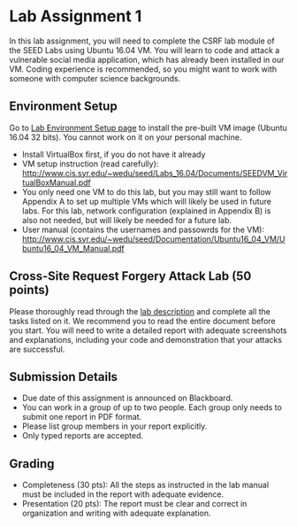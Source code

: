 # Lab Assignment 1

In this lab assignment, you will need to complete the CSRF lab module of the SEED Labs using Ubuntu 16.04 VM. You will learn to code and attack a vulnerable social media application, which has already been installed in our VM. Coding experience is recommended, so you might want to work with someone with computer science backgrounds. 


## Environment Setup

Go to [Lab Environment Setup page](https://seedsecuritylabs.org/lab_env.html) to install the pre-built VM image (Ubuntu 16.04 32 bits). You cannot work on it on your personal machine.  
- Install VirtualBox first, if you do not have it already
- VM setup instruction (read carefully): http://www.cis.syr.edu/~wedu/seed/Labs_16.04/Documents/SEEDVM_VirtualBoxManual.pdf
- You only need one VM to do this lab, but you may still want to follow Appendix A to set up multiple VMs which will likely be used in future labs. For this lab, network configuration (explained in Appendix B) is also not needed, but will likely be needed for a future lab.
- User manual (contains the usernames and passowrds for the VM): http://www.cis.syr.edu/~wedu/seed/Documentation/Ubuntu16_04_VM/Ubuntu16_04_VM_Manual.pdf

## Cross-Site Request Forgery Attack Lab (50 points)

Please thoroughly read through the [lab description](https://seedsecuritylabs.org/Labs_16.04/PDF/Web_CSRF_Elgg.pdf) and complete all the tasks listed on it. We recommend you to read the entire document before you start. You will need to write a detailed report with adequate screenshots and explanations, including your code and demonstration that your attacks are successful. 

## Submission Details

- Due date of this assignment is announced on Blackboard.
- You can work in a group of up to two people. Each group only needs to submit one report in PDF format.
- Please list group members in your report explicitly.
- Only typed reports are accepted.

## Grading

- Completeness (30 pts): All the steps as instructed in the lab manual must be included in the report with adequate evidence.
- Presentation (20 pts): The report must be clear and correct in organization and writing with adequate explanation.
